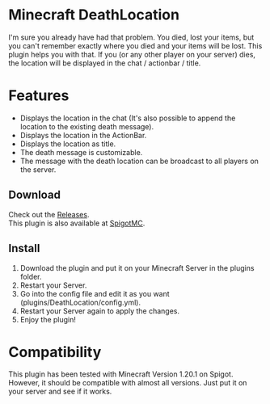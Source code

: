 # Minecraft DeathLocation
I'm sure you already have had that problem. You died, lost your items, but you can't remember exactly where you died and your items will be lost.
This plugin helps you with that.
If you (or any other player on your server) dies, the location will be displayed in the chat / actionbar / title.

# Features
- Displays the location in the chat (It's also possible to append the location to the existing death message).
- Displays the location in the ActionBar.
- Displays the location as title.
- The death message is customizable.
- The message with the death location can be broadcast to all players on the server.

## Download
Check out the [Releases](https://github.com/Xitee1/DeathLocation/releases).<br>
This plugin is also available at [SpigotMC](https://www.spigotmc.org/resources/deathlocation.96051/).

## Install
1. Download the plugin and put it on your Minecraft Server in the plugins folder.
2. Restart your Server.
3. Go into the config file and edit it as you want (plugins/DeathLocation/config.yml).
4. Restart your Server again to apply the changes.
5. Enjoy the plugin!

# Compatibility
This plugin has been tested with Minecraft Version 1.20.1 on Spigot.<br>
However, it should be compatible with almost all versions. Just put it on your server and see if it works.
